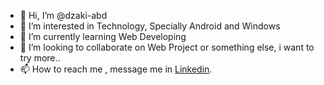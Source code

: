 - 👋 Hi, I’m @dzaki-abd
- 👀 I’m interested in Technology, Specially Android and Windows
- 🌱 I’m currently learning Web Developing
- 💞️ I’m looking to collaborate on Web Project or something else, i want to try more..
- 📫 How to reach me , message me in [Linkedin](https://id.linkedin.com/in/muhammad-dzaki-abdurrahman-05b540250).

<!---
dzaki-abd/dzaki-abd is a ✨ special ✨ repository because its `README.md` (this file) appears on your GitHub profile.
You can click the Preview link to take a look at your changes.
--->
